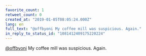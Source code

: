 ```yaml
---
favorite_count: 1
retweet_count: 0
created_at: "2019-01-05T08:05:24.000Z"
lang: en
full_text: "@offbyoni My coffee mill was suspicious. Again."
in_reply_to_status_id: "1081412409175220224"
---
```


[@offbyoni](https://twitter.com/offbyoni) My coffee mill was suspicious. Again.
